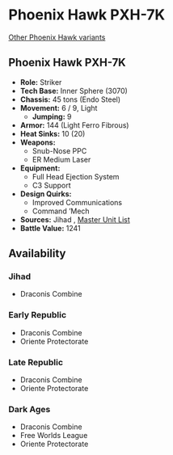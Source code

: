 # Phoenix Hawk PXH-7K 

[Other Phoenix Hawk variants](../phoenix_hawk.md) 

## Phoenix Hawk PXH-7K 

- **Role:** Striker 
- **Tech Base:** Inner Sphere (3070) 
- **Chassis:** 45 tons (Endo Steel) 
- **Movement:** 6 / 9, Light 
  - **Jumping:** 9 
- **Armor:** 144 (Light Ferro Fibrous) 
- **Heat Sinks:** 10 (20) 
- **Weapons:** 
  - Snub-Nose PPC 
  - ER Medium Laser 
- **Equipment:** 
  - Full Head Ejection System 
  - C3 Support 
- **Design Quirks:** 
  - Improved Communications 
  - Command ’Mech 
- **Sources:** Jihad , [Master Unit List](http://masterunitlist.info/Unit/Details/2508/phoenix-hawk-pxh-7k) 
- **Battle Value:** 1241 

## Availability 

### Jihad 

- Draconis Combine 

### Early Republic 

- Draconis Combine 
- Oriente Protectorate 

### Late Republic 

- Draconis Combine 
- Oriente Protectorate 

### Dark Ages 

- Draconis Combine 
- Free Worlds League 
- Oriente Protectorate 

